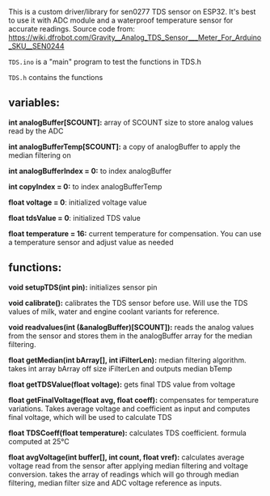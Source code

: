 This is a custom driver/library for sen0277 TDS sensor on ESP32. It's best to use it with ADC module and a waterproof temperature sensor for accurate readings. Source code from: https://wiki.dfrobot.com/Gravity__Analog_TDS_Sensor___Meter_For_Arduino_SKU__SEN0244

`TDS.ino` is a "main" program to test the functions in TDS.h

`TDS.h` contains the functions


## variables:

**int analogBuffer[SCOUNT]:** array of SCOUNT size to store analog values read by the ADC

**int analogBufferTemp[SCOUNT]:** a copy of analogBuffer to apply the median filtering on

**int analogBufferIndex = 0:** to index analogBuffer

**int copyIndex = 0:** to index analogBufferTemp

**float voltage = 0**: initialized voltage value

**float tdsValue = 0**: initialized TDS value

**float temperature = 16:** current temperature for compensation. You can use a temperature sensor and adjust value as needed


## functions:

**void setupTDS(int pin):** initializes sensor pin

**void calibrate():** calibrates the TDS sensor before use. Will use the TDS values of milk, water and engine coolant variants for reference.

**void readvalues(int (&analogBuffer)[SCOUNT]):** reads the  analog values from the sensor and stores them in the analogBuffer array for the median filtering.

**float getMedian(int bArray[], int iFilterLen):** median filtering algorithm. takes int array bArray off size iFilterLen and outputs median bTemp

**float getTDSValue(float voltage):** gets final TDS value from voltage 

**float getFinalVoltage(float avg, float coeff):** compensates for temperature variations. Takes average voltage and coefficient as input and computes final voltage, which will be used to calculate TDS 

**float TDSCoeff(float temperature):** calculates TDS coefficient. formula computed at 25°C 

**float avgVoltage(int buffer[], int count, float vref):** calculates average voltage read from the sensor after applying median filtering and voltage conversion. takes the array of readings which will go through median filtering, median filter size and ADC voltage reference as inputs.
